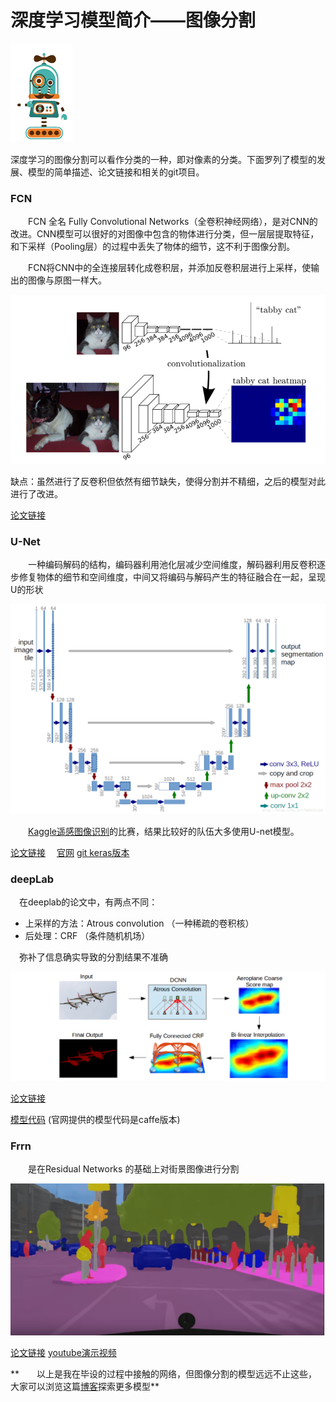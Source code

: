 # 深度学习模型简介——图像分割

![robot4](img\robot4.png)

深度学习的图像分割可以看作分类的一种，即对像素的分类。下面罗列了模型的发展、模型的简单描述、论文链接和相关的git项目。



### FCN

　　FCN 全名 Fully Convolutional Networks（全卷积神经网络），是对CNN的改进。CNN模型可以很好的对图像中包含的物体进行分类，但一层层提取特征，和下采样（Pooling层）的过程中丢失了物体的细节，这不利于图像分割。

　　FCN将CNN中的全连接层转化成卷积层，并添加反卷积层进行上采样，使输出的图像与原图一样大。

![fcn](img\fcn.PNG)

缺点：虽然进行了反卷积但依然有细节缺失，使得分割并不精细，之后的模型对此进行了改进。

[论文链接](http://xueshu.baidu.com/s?wd=paperuri%3A%288f7a279e9ba9efc5321270acc2ea24de%29&filter=sc_long_sign&tn=SE_xueshusource_2kduw22v&sc_vurl=http%3A%2F%2Farxiv.org%2Fpdf%2F1411.4038&ie=utf-8&sc_us=2519604271006807104)      



### U-Net

　　一种编码解码的结构，编码器利用池化层减少空间维度，解码器利用反卷积逐步修复物体的细节和空间维度，中间又将编码与解码产生的特征融合在一起，呈现U的形状

![unet](img\unet.png)



　　[Kaggle遥感图像识别](https://blog.deepsense.ai/deep-learning-for-satellite-imagery-via-image-segmentation/)的比赛，结果比较好的队伍大多使用U-net模型。

[论文链接](http://xueshu.baidu.com/s?wd=paperuri%3A%2833b0f2870314b43614a187a358a3f6e1%29&filter=sc_long_sign&tn=SE_xueshusource_2kduw22v&sc_vurl=http%3A%2F%2Fwww.arxiv.org%2Fpdf%2F1505.04597.pdf&ie=utf-8&sc_us=11619464836761511787)　 [官网](https://lmb.informatik.uni-freiburg.de/people/ronneber/u-net/)      [git keras版本](https://github.com/zhixuhao/unet)

### deepLab

　在deeplab的论文中，有两点不同：

- 上采样的方法：Atrous convolution  （一种稀疏的卷积核）
- 后处理：CRF （条件随机机场）

　弥补了信息确实导致的分割结果不准确

![deeplab](img\deeplab.PNG)

[论文链接](http://xueshu.baidu.com/s?wd=paperuri%3A%28f7abb976fc6609b2bccfefcaba6e6e5f%29&filter=sc_long_sign&tn=SE_xueshusource_2kduw22v&sc_vurl=http%3A%2F%2Farxiv.org%2Fpdf%2F1606.00915v2.pdf&ie=utf-8&sc_us=657804078235950359)

[模型代码](http://liangchiehchen.com/projects/DeepLab_Models.html)  (官网提供的模型代码是caffe版本) 



### Frrn

　　是在Residual Networks 的基础上对街景图像进行分割

![frrcn](img\frrcn.PNG)

[论文链接](http://xueshu.baidu.com/s?wd=paperuri%3A%28b8a6c9a7631ca39f2167280159b0145f%29&filter=sc_long_sign&tn=SE_xueshusource_2kduw22v&sc_vurl=http%3A%2F%2Farxiv.org%2Fpdf%2F1611.08323&ie=utf-8&sc_us=18427337606078397058)         [youtube演示视频](https://www.youtube.com/watch?v=PNzQ4PNZSzc)

**　　以上是我在毕设的过程中接触的网络，但图像分割的模型远远不止这些，大家可以浏览这篇[博客](http://blog.qure.ai/notes/semantic-segmentation-deep-learning-review)探索更多模型**